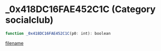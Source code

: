 # _0x418DC16FAE452C1C (Category socialclub)

```js
function _0x418DC16FAE452C1C(p0: int): boolean
```

[filename](_0x418DC16FAE452C1C_m.md ':include')